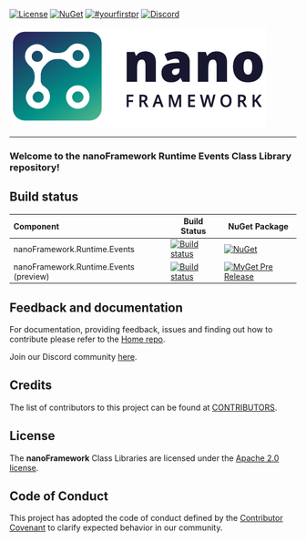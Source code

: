 [![License](https://img.shields.io/badge/License-Apache%202.0-blue.svg)](https://github.com/nanoframework/Home/blob/master/LICENSE) [![NuGet](https://img.shields.io/nuget/dt/nanoFramework.Runtime.Events.svg)]() [![#yourfirstpr](https://img.shields.io/badge/first--timers--only-friendly-blue.svg)](https://github.com/nanoframework/Home/blob/master/CONTRIBUTING.md) [![Discord](https://img.shields.io/discord/478725473862549535.svg)](https://discord.gg/gCyBu8T)


![nanoFramework logo](https://github.com/nanoframework/Home/blob/master/resources/logo/nanoFramework-repo-logo.png)

-----

### Welcome to the **nanoFramework** Runtime Events Class Library repository!


## Build status

| Component | Build Status | NuGet Package |
|:-|---|---|
| nanoFramework.Runtime.Events | [![Build status](https://ci.appveyor.com/api/projects/status/oa7157hk8ahjgqfr/branch/master?svg=true)](https://ci.appveyor.com/project/nfbot/lib-nanoframework-runtime-events/branch/master) | [![NuGet](https://img.shields.io/nuget/vpre/nanoFramework.Runtime.Events.svg)](https://www.nuget.org/packages/nanoFramework.Runtime.Events/)  |
| nanoFramework.Runtime.Events (preview) | [![Build status](https://ci.appveyor.com/api/projects/status/oa7157hk8ahjgqfr/branch/develop?svg=true)](https://ci.appveyor.com/project/nfbot/lib-nanoframework-runtime-events/branch/develop) | [![MyGet Pre Release](https://img.shields.io/myget/nanoframework-dev/vpre/nanoFramework.Runtime.Events.svg)](https://www.myget.org/feed/nanoframework-dev/package/nuget/nanoFramework.Runtime.Events) |


## Feedback and documentation

For documentation, providing feedback, issues and finding out how to contribute please refer to the [Home repo](https://github.com/nanoframework/Home).

Join our Discord community [here](https://discord.gg/gCyBu8T).


## Credits

The list of contributors to this project can be found at [CONTRIBUTORS](https://github.com/nanoframework/Home/blob/master/CONTRIBUTORS.md).


## License

The **nanoFramework** Class Libraries are licensed under the [Apache 2.0 license](http://www.apache.org/licenses/LICENSE-2.0).


## Code of Conduct
This project has adopted the code of conduct defined by the [Contributor Covenant](http://contributor-covenant.org/)
to clarify expected behavior in our community.
